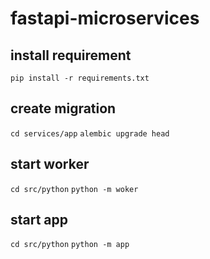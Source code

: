 # fastapi-microservices

## install requirement

```pip install -r requirements.txt```

## create migration

```cd services/app```
```alembic upgrade head```

## start worker

```cd src/python```
```python -m woker```

## start app

```cd src/python```
```python -m app```
